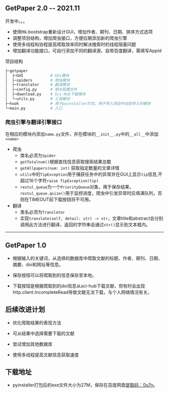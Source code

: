 

## GetPaper 2.0 -- 2021.11

开发中。。。

* 使用ttk.bootstrap重新设计GUI，增加作者、期刊、日期、排序方式选项
* 调整项目结构，增加爬虫接口，方便后期添加新的爬虫引擎
* 使用多线程和协程提高爬取效率同时解决搜索时的线程阻塞问题
* 增加翻译功能接口，可自行添加不同的翻译源，自带百度翻译，需填写AppId

项目结构
```bash
├─getpaper
│  ├─GUI            # GUi模块
│  ├─spiders        # 爬虫模块
│  ├─translator     # 翻译模块
│  ├─config.py      # 相关配置文件
│  ├─download.py    # Sci-Hub下载模块
│  └─utils.py       # 工具模块
├─hook              # 用于pyinstaller打包，用于导入项目中动态导入的模块
└─main.py           # 入口
```
### 爬虫引擎与翻译引擎接口
在相应的模块内添加`name.py`文件，并在模块的`__init__.py`中的`__all__`中添加`<name>`

* 爬虫
  * 类名必须为`Spider`
  * `getTotalnum()`根据查找信息获取搜索结果总数
  * `getAllpapers(num: int)` 获取指定数量的文章详情
  * `utils`中的`TipException`用于捕获任务中的异常并在GUI上显示`tip`信息,不超过16个字符`raise TipException(tip)` 
  * `restul_queue`为一个`PriorityQueue`对象，用于保存结果，`restul_queue.qsize()`用于监控进度，爬虫中引发异常时应填满队列，否则在TIMEOUT前下载按钮将不可用。
* 翻译
  * 类名必须为`Translator`
  * 实现`translate(self, detail: str) -> str`，文章title和abstract会分别调用此方法进行翻译，返回的字符串会通过`str()`显示到文本框内。
---


## GetPaper 1.0
* 根据输入的关键词，从选择的数据库中爬取文献的标题、作者、期刊、日期、摘要、doi和网址等信息。

* 保存按钮可以将爬取到的信息保存至本地。

* 下载按钮是根据爬取到的doi信息从sci-hub下载文献，但有时会出现http.client.IncompleteRead导致文献无法下载，与个人网络情况有关。

## 后续改进计划
* 优化爬取结果的表现方法

* 可从结果中选择需要下载的文献

* 尝试增加其他数据库

* 使用多线程提高文献信息获取速度

## 下载地址
* pyinstaller打包后的exe文件大小为27M，保存在百度网盘[提取码：0u7n](https://pan.baidu.com/s/1NOjpPXyvy3kmJOIpUHXoHg)。

